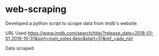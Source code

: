 # web-scraping

Developed a python script to scrape data from imdb's website.

URL Used
https://www.imdb.com/search/title/?release_date=2018-01-01,2019-10-31&sort=num_votes,desc&start=51&ref_=adv_nxt

Data scraped
